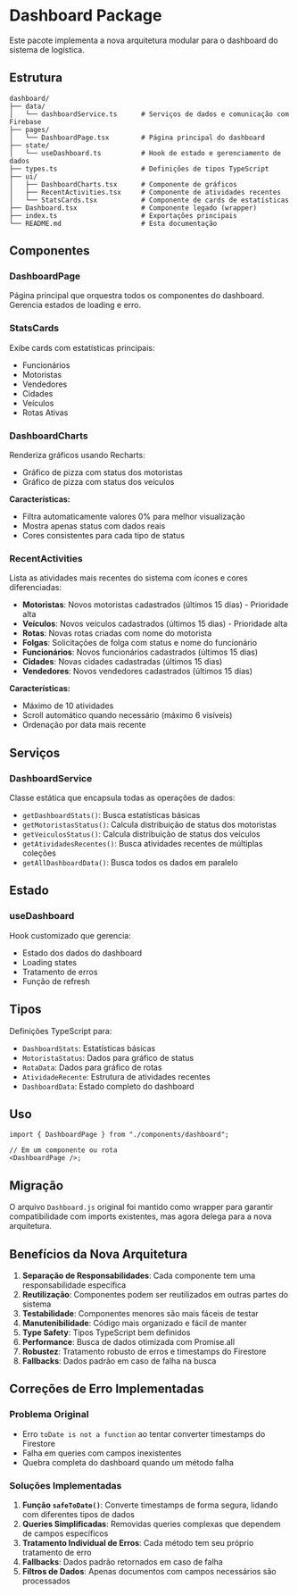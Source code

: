 # Dashboard Package

Este pacote implementa a nova arquitetura modular para o dashboard do sistema de logística.

## Estrutura

```
dashboard/
├── data/
│   └── dashboardService.ts      # Serviços de dados e comunicação com Firebase
├── pages/
│   └── DashboardPage.tsx        # Página principal do dashboard
├── state/
│   └── useDashboard.ts          # Hook de estado e gerenciamento de dados
├── types.ts                     # Definições de tipos TypeScript
├── ui/
│   ├── DashboardCharts.tsx      # Componente de gráficos
│   ├── RecentActivities.tsx     # Componente de atividades recentes
│   └── StatsCards.tsx           # Componente de cards de estatísticas
├── Dashboard.tsx                # Componente legado (wrapper)
├── index.ts                     # Exportações principais
└── README.md                    # Esta documentação
```

## Componentes

### DashboardPage

Página principal que orquestra todos os componentes do dashboard. Gerencia estados de loading e erro.

### StatsCards

Exibe cards com estatísticas principais:

- Funcionários
- Motoristas
- Vendedores
- Cidades
- Veículos
- Rotas Ativas

### DashboardCharts

Renderiza gráficos usando Recharts:

- Gráfico de pizza com status dos motoristas
- Gráfico de pizza com status dos veículos

**Características:**

- Filtra automaticamente valores 0% para melhor visualização
- Mostra apenas status com dados reais
- Cores consistentes para cada tipo de status

### RecentActivities

Lista as atividades mais recentes do sistema com ícones e cores diferenciadas:

- **Motoristas**: Novos motoristas cadastrados (últimos 15 dias) - Prioridade alta
- **Veículos**: Novos veículos cadastrados (últimos 15 dias) - Prioridade alta
- **Rotas**: Novas rotas criadas com nome do motorista
- **Folgas**: Solicitações de folga com status e nome do funcionário
- **Funcionários**: Novos funcionários cadastrados (últimos 15 dias)
- **Cidades**: Novas cidades cadastradas (últimos 15 dias)
- **Vendedores**: Novos vendedores cadastrados (últimos 15 dias)

**Características:**

- Máximo de 10 atividades
- Scroll automático quando necessário (máximo 6 visíveis)
- Ordenação por data mais recente

## Serviços

### DashboardService

Classe estática que encapsula todas as operações de dados:

- `getDashboardStats()`: Busca estatísticas básicas
- `getMotoristasStatus()`: Calcula distribuição de status dos motoristas
- `getVeiculosStatus()`: Calcula distribuição de status dos veículos
- `getAtividadesRecentes()`: Busca atividades recentes de múltiplas coleções
- `getAllDashboardData()`: Busca todos os dados em paralelo

## Estado

### useDashboard

Hook customizado que gerencia:

- Estado dos dados do dashboard
- Loading states
- Tratamento de erros
- Função de refresh

## Tipos

Definições TypeScript para:

- `DashboardStats`: Estatísticas básicas
- `MotoristaStatus`: Dados para gráfico de status
- `RotaData`: Dados para gráfico de rotas
- `AtividadeRecente`: Estrutura de atividades recentes
- `DashboardData`: Estado completo do dashboard

## Uso

```tsx
import { DashboardPage } from "./components/dashboard";

// Em um componente ou rota
<DashboardPage />;
```

## Migração

O arquivo `Dashboard.js` original foi mantido como wrapper para garantir compatibilidade com imports existentes, mas agora delega para a nova arquitetura.

## Benefícios da Nova Arquitetura

1. **Separação de Responsabilidades**: Cada componente tem uma responsabilidade específica
2. **Reutilização**: Componentes podem ser reutilizados em outras partes do sistema
3. **Testabilidade**: Componentes menores são mais fáceis de testar
4. **Manutenibilidade**: Código mais organizado e fácil de manter
5. **Type Safety**: Tipos TypeScript bem definidos
6. **Performance**: Busca de dados otimizada com Promise.all
7. **Robustez**: Tratamento robusto de erros e timestamps do Firestore
8. **Fallbacks**: Dados padrão em caso de falha na busca

## Correções de Erro Implementadas

### Problema Original

- Erro `toDate is not a function` ao tentar converter timestamps do Firestore
- Falha em queries com campos inexistentes
- Quebra completa do dashboard quando um método falha

### Soluções Implementadas

1. **Função `safeToDate()`**: Converte timestamps de forma segura, lidando com diferentes tipos de dados
2. **Queries Simplificadas**: Removidas queries complexas que dependem de campos específicos
3. **Tratamento Individual de Erros**: Cada método tem seu próprio tratamento de erro
4. **Fallbacks**: Dados padrão retornados em caso de falha
5. **Filtros de Dados**: Apenas documentos com campos necessários são processados
